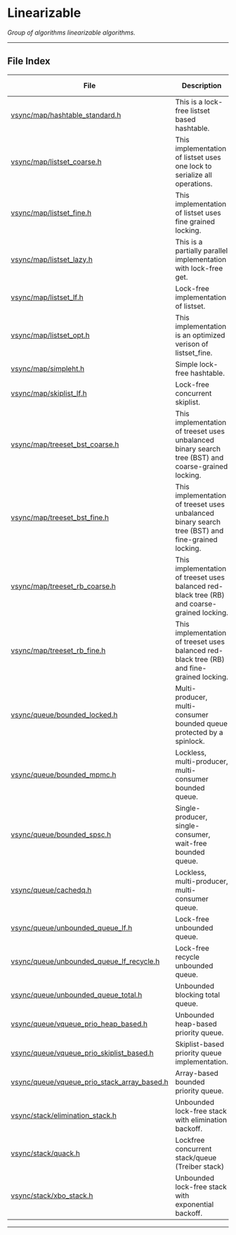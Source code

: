 #  Linearizable
_Group of algorithms linearizable algorithms._ 

---
## File Index


| File|Description|Linearizable|Lock-free|SMR-required|Unbounded-Queue|
| --- | --- | --- | --- | --- | --- |
| [vsync/map/hashtable_standard.h](map/hashtable_standard.h.md)|This is a lock-free listset based hashtable. | &#x2714; | &#x2714; | &#x2714; | &#x274C; |
| [vsync/map/listset_coarse.h](map/listset_coarse.h.md)|This implementation of listset uses one lock to serialize all operations. | &#x2714; | &#x274C; | &#x2714; | &#x274C; |
| [vsync/map/listset_fine.h](map/listset_fine.h.md)|This implementation of listset uses fine grained locking. | &#x2714; | &#x274C; | &#x2714; | &#x274C; |
| [vsync/map/listset_lazy.h](map/listset_lazy.h.md)|This is a partially parallel implementation with lock-free get. | &#x2714; | &#x274C; | &#x2714; | &#x274C; |
| [vsync/map/listset_lf.h](map/listset_lf.h.md)|Lock-free implementation of listset. | &#x2714; | &#x2714; | &#x2714; | &#x274C; |
| [vsync/map/listset_opt.h](map/listset_opt.h.md)|This implementation is an optimized verison of listset_fine. | &#x2714; | &#x274C; | &#x2714; | &#x274C; |
| [vsync/map/simpleht.h](map/simpleht.h.md)|Simple lock-free hashtable. | &#x2714; | &#x2714; | &#x274C; | &#x274C; |
| [vsync/map/skiplist_lf.h](map/skiplist_lf.h.md)|Lock-free concurrent skiplist. | &#x2714; | &#x2714; | &#x2714; | &#x274C; |
| [vsync/map/treeset_bst_coarse.h](map/treeset_bst_coarse.h.md)|This implementation of treeset uses unbalanced binary search tree (BST) and coarse-grained locking. | &#x2714; | &#x274C; | &#x274C; | &#x274C; |
| [vsync/map/treeset_bst_fine.h](map/treeset_bst_fine.h.md)|This implementation of treeset uses unbalanced binary search tree (BST) and fine-grained locking. | &#x2714; | &#x274C; | &#x274C; | &#x274C; |
| [vsync/map/treeset_rb_coarse.h](map/treeset_rb_coarse.h.md)|This implementation of treeset uses balanced red-black tree (RB) and coarse-grained locking. | &#x2714; | &#x274C; | &#x274C; | &#x274C; |
| [vsync/map/treeset_rb_fine.h](map/treeset_rb_fine.h.md)|This implementation of treeset uses balanced red-black tree (RB) and fine-grained locking. | &#x2714; | &#x274C; | &#x274C; | &#x274C; |
| [vsync/queue/bounded_locked.h](queue/bounded_locked.h.md)|Multi-producer, multi-consumer bounded queue protected by a spinlock. | &#x2714; | &#x274C; | &#x274C; | &#x274C; |
| [vsync/queue/bounded_mpmc.h](queue/bounded_mpmc.h.md)|Lockless, multi-producer, multi-consumer bounded queue. | &#x2714; | &#x274C; | &#x274C; | &#x274C; |
| [vsync/queue/bounded_spsc.h](queue/bounded_spsc.h.md)|Single-producer, single-consumer, wait-free bounded queue. | &#x2714; | &#x2714; | &#x274C; | &#x274C; |
| [vsync/queue/cachedq.h](queue/cachedq.h.md)|Lockless, multi-producer, multi-consumer queue. | &#x2714; | &#x274C; | &#x274C; | &#x274C; |
| [vsync/queue/unbounded_queue_lf.h](queue/unbounded_queue_lf.h.md)|Lock-free unbounded queue. | &#x2714; | &#x2714; | &#x2714; | &#x2714; |
| [vsync/queue/unbounded_queue_lf_recycle.h](queue/unbounded_queue_lf_recycle.h.md)|Lock-free recycle unbounded queue. | &#x2714; | &#x2714; | &#x274C; | &#x2714; |
| [vsync/queue/unbounded_queue_total.h](queue/unbounded_queue_total.h.md)|Unbounded blocking total queue. | &#x2714; | &#x274C; | &#x274C; | &#x2714; |
| [vsync/queue/vqueue_prio_heap_based.h](queue/vqueue_prio_heap_based.h.md)|Unbounded heap-based priority queue. | &#x2714; | &#x274C; | &#x274C; | &#x274C; |
| [vsync/queue/vqueue_prio_skiplist_based.h](queue/vqueue_prio_skiplist_based.h.md)|Skiplist-based priority queue implementation. | &#x2714; | &#x2714; | &#x2714; | &#x2714; |
| [vsync/queue/vqueue_prio_stack_array_based.h](queue/vqueue_prio_stack_array_based.h.md)|Array-based bounded priority queue. | &#x2714; | &#x2714; | &#x2714; | &#x2714; |
| [vsync/stack/elimination_stack.h](stack/elimination_stack.h.md)|Unbounded lock-free stack with elimination backoff. | &#x2714; | &#x2714; | &#x2714; | &#x274C; |
| [vsync/stack/quack.h](stack/quack.h.md)|Lockfree concurrent stack/queue (Treiber stack) | &#x2714; | &#x2714; | &#x274C; | &#x274C; |
| [vsync/stack/xbo_stack.h](stack/xbo_stack.h.md)|Unbounded lock-free stack with exponential backoff. | &#x2714; | &#x2714; | &#x2714; | &#x274C; |


---
